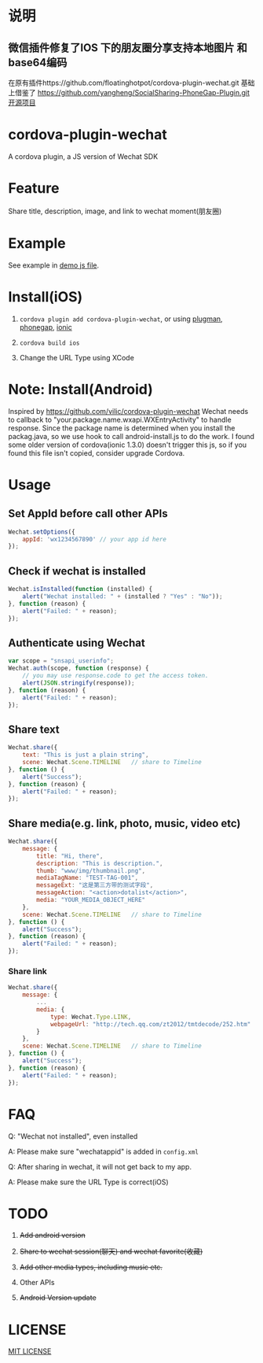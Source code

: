 # 说明
## 微信插件修复了IOS 下的朋友圈分享支持本地图片 和base64编码

在原有插件https://github.com/floatinghotpot/cordova-plugin-wechat.git
基础上借鉴了 https://github.com/yangheng/SocialSharing-PhoneGap-Plugin.git开源项目

# cordova-plugin-wechat

A cordova plugin, a JS version of Wechat SDK

# Feature

Share title, description, image, and link to wechat moment(朋友圈)

# Example

See example in [demo js file](https://github.com/floatinghotpot/cordova-plugin-wechat/blob/master/demo/js/controllers.js).

# Install(iOS)

1. ```cordova plugin add cordova-plugin-wechat```, or using [plugman](https://npmjs.org/package/plugman), [phonegap](https://npmjs.org/package/phonegap), [ionic](http://ionicframework.com/)

2. ```cordova build ios```

4. Change the URL Type using XCode

# Note: Install(Android) 
Inspired by https://github.com/vilic/cordova-plugin-wechat
Wechat needs to callback to "your.package.name.wxapi.WXEntryActivity" to handle response. Since the package name is determined when you install the packag.java, so we use hook to call android-install.js to do the work.
I found some older version of cordova(ionic 1.3.0) doesn't trigger this js, so if you found this file isn't copied, consider upgrade Cordova.


# Usage

## Set AppId before call other APIs
```javascript
Wechat.setOptions({
    appId: 'wx1234567890' // your app id here
});
```

## Check if wechat is installed
```Javascript
Wechat.isInstalled(function (installed) {
    alert("Wechat installed: " + (installed ? "Yes" : "No"));
}, function (reason) {
    alert("Failed: " + reason);
});
```

## Authenticate using Wechat
```Javascript
var scope = "snsapi_userinfo";
Wechat.auth(scope, function (response) {
    // you may use response.code to get the access token.
    alert(JSON.stringify(response));
}, function (reason) {
    alert("Failed: " + reason);
});
```

## Share text
```Javascript
Wechat.share({
    text: "This is just a plain string",
    scene: Wechat.Scene.TIMELINE   // share to Timeline
}, function () {
    alert("Success");
}, function (reason) {
    alert("Failed: " + reason);
});
```

## Share media(e.g. link, photo, music, video etc)
```Javascript
Wechat.share({
    message: {
        title: "Hi, there",
        description: "This is description.",
        thumb: "www/img/thumbnail.png",
        mediaTagName: "TEST-TAG-001",
        messageExt: "这是第三方带的测试字段",
        messageAction: "<action>dotalist</action>",
        media: "YOUR_MEDIA_OBJECT_HERE"
    },
    scene: Wechat.Scene.TIMELINE   // share to Timeline
}, function () {
    alert("Success");
}, function (reason) {
    alert("Failed: " + reason);
});
```

### Share link
```Javascript
Wechat.share({
    message: {
        ...
        media: {
            type: Wechat.Type.LINK,
            webpageUrl: "http://tech.qq.com/zt2012/tmtdecode/252.htm"
        }
    },
    scene: Wechat.Scene.TIMELINE   // share to Timeline
}, function () {
    alert("Success");
}, function (reason) {
    alert("Failed: " + reason);
});
```

# FAQ

Q: "Wechat not installed", even installed

A: Please make sure "wechatappid" is added in ```config.xml``` 

Q: After sharing in wechat, it will not get back to my app.

A: Please make sure the URL Type is correct(iOS)


# TODO

1. ~~Add android version~~

2. ~~Share to wechat session(聊天) and wechat favorite(收藏)~~

3. ~~Add other media types, including music etc.~~

4. Other APIs

5. ~~Android Version update~~

# LICENSE

[MIT LICENSE](http://opensource.org/licenses/MIT)
